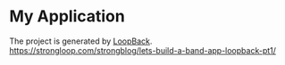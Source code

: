# My Application

The project is generated by [LoopBack](http://loopback.io).
https://strongloop.com/strongblog/lets-build-a-band-app-loopback-pt1/
